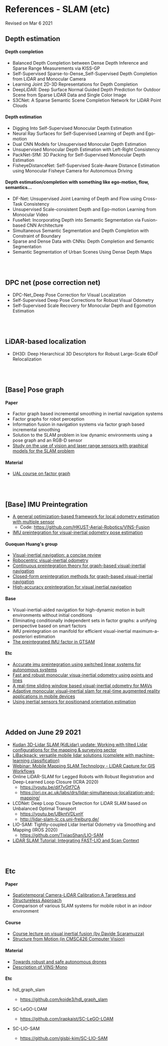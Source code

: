 # References - SLAM (etc)

Revised on Mar 6 2021

<!-- 
######################################################################################################################################################
######################################################################################################################################################
-->
## Depth estimation

#### Depth completion
- Balanced Depth Completion between Dense Depth Inference and Sparse Range Measurements via KISS-GP
- Self-Supervised Sparse-to-Dense_Self-Supervised Depth Completion from LiDAR and Monocular Camera
- Learning Joint 2D-3D Representations for Depth Completion
- DeepLiDAR: Deep Surface Normal Guided Depth Prediction for Outdoor Scene from Sparse LiDAR Data and Single Color Image
- S3CNet: A Sparse Semantic Scene Completion Network for LiDAR Point Clouds


#### Depth estimation
- Digging Into Self-Supervised Monocular Depth Estimation
- Neural Ray Surfaces for Self-Supervised Learning of Depth and Ego-motion
- Dual CNN Models for Unsupervised Monocular Depth Estimation
- Unsupervised Monocular Depth Estimation with Left-Right Consistency
- PackNet-SfM: 3D Packing for Self-Supervised Monocular Depth Estimation
- FisheyeDistanceNet: Self-Supervised Scale-Aware Distance Estimation using Monocular Fisheye Camera for Autonomous Driving


#### Depth estimation/completion with something like ego-motion, flow, semantics...
- DF-Net: Unsupervised Joint Learning of Depth and Flow using Cross-Task Consistency
- Unsupervised Scale-consistent Depth and Ego-motion Learning from Monocular Video
- FuseNet: Incorporating Depth into Semantic Segmentation via Fusion-based CNN Architecture
- Simultaneous Semantic Segmentation and Depth Completion with Constraint of Boundary
- Sparse and Dense Data with CNNs: Depth Completion and Semantic Segmentation
- Semantic Segmentation of Urban Scenes Using Dense Depth Maps
<br/>
<br/>


<!-- 
######################################################################################################################################################
######################################################################################################################################################
-->
## DPC net (pose correction net)
- DPC-Net_Deep Pose Correction for Visual Localization
- Self-Supervised Deep Pose Corrections for Robust Visual Odometry
- Self-Supervised Scale Recovery for Monocular Depth and Egomotion Estimation
<br/>
<br/>


<!-- 
######################################################################################################################################################
######################################################################################################################################################
-->
## LiDAR-based localization
- DH3D: Deep Hierarchical 3D Descriptors for Robust Large-Scale 6DoF Relocalization
<br/>
<br/>


<!-- 
######################################################################################################################################################
######################################################################################################################################################
-->
## [Base] Pose graph

#### Paper
- Factor graph based incremental smoothing in inertial navigation systems
- Factor graphs for robot perception
- Information fusion in navigation systems via factor graph based incremental smoothing
- Solution to the SLAM problem in low dynamic environments using a pose graph and an RGB-D sensor
- [Study on the use of vision and laser range sensors with graphical models for the SLAM problem](https://tel.archives-ouvertes.fr/tel-01676275v2/document)

#### Material
- [UAL course on factor graph](https://github.com/jlblancoc/2020-ual-factor-graphs-course)
<br/>
<br/>


<!-- 
######################################################################################################################################################
######################################################################################################################################################
-->
## [Base] IMU Preintegration

- [A general optimization-based framework for local odometry estimation with multiple sensor](https://arxiv.org/abs/1901.03638)
  - Code: https://github.com/HKUST-Aerial-Robotics/VINS-Fusion
  <!-- Clearly, stating that 'Within two time instants, t-1 and t, the preintegration produces relative position, velocity and rotation'. -->
- [IMU preintegration for visual-inertial odometry pose estimation](https://www.semanticscholar.org/paper/IMU-Preintegration-for-Visual-Inertial-Odometry-Liu-Su/23845719d3325763b886ffdba7ac2bdeb2790483)
  
#### Guoquan Huang's group
- [Visual-inertial navigation: a concise review](https://arxiv.org/pdf/1906.02650.pdf)
- [Robocentric visual-inertial odometry](https://arxiv.org/pdf/1805.04031.pdf)
- [Continuous preintegration theory for graph-based visual-inertial navigation](https://arxiv.org/pdf/1805.02774.pdf)
- [Closed-form preintegration methods for graph-based visual-inertial navigation](https://arxiv.org/pdf/1805.02774.pdf)
- [High-accuracy preintegration for visual inertial navigation](http://udel.edu/~ghuang/papers/tr_hapi.pdf)

#### Base
- Visual-inertial-aided navigation for high-dynamic motion in built environments without initial conditions
- Eliminating conditionally independent sets in factor graphs: a unifying perspective based on smart factors
- IMU preintegration on manifold for efficient visual-inertial maximum-a-posteriori estimation
- [The preintegrated IMU factor in GTSAM](https://gtsam.org/notes/IMU-Factor.html)

#### Etc
- [Accurate imu preintegration using switched linear systems for autonomous systems](https://arxiv.org/pdf/1907.08434.pdf)
- [Fast and robust monocular visua-inertial odometry using points and lines](https://www.researchgate.net/publication/336693512_Fast_and_Robust_Monocular_Visua-Inertial_Odometry_Using_Points_and_Lines)
- [A real-time sliding window based visual-inertial odometry for MAVs](https://ieeexplore.ieee.org/document/8931626)
- [Adaptive monocular visual–inertial slam for real-time augmented reality applications in mobile devices](https://www.mdpi.com/1424-8220/17/11/2567)
- [Using inertial sensors for positionand orientation estimation](https://arxiv.org/pdf/1704.06053.pdf)
<br/>
<br/>


<!-- 
######################################################################################################################################################
######################################################################################################################################################
-->
## Added on June 29 2021

- [Kudan 3D-Lidar SLAM (KdLidar) update: Working with tilted Lidar configurations for the mapping & surveying sector](https://www.kudan.io/archives/640)
- [LiBackpack: versatile mobile lidar solutions (complete with machine-learning classification)](https://www.geoweeknews.com/news/libackpack-versatile-mobile-lidar-solutions-with-machine-learning-classification)
- [Webinar: Mobile Mapping SLAM Technology - LIDAR Capture for GIS Workflows](https://youtu.be/cQMFZSYJE_Q)
- Online LiDAR-SLAM for Legged Robots with Robust Registration and Deep-Learned Loop Closure (ICRA 2020)
  - https://youtu.be/djf7vGtf7CA
  - https://ori.ox.ac.uk/labs/drs/lidar-simultaneous-localization-and-mapping/
- LCDNet: Deep Loop Closure Detection for LiDAR SLAM based on Unbalanced Optimal Transport
  - https://youtu.be/UBkntVDLvnY
  - http://lidar-slam-lc.cs.uni-freiburg.de/
- LIO-SAM: Tightly-coupled Lidar Inertial Odometry via Smoothing and Mapping (IROS 2020)
  - https://github.com/TixiaoShan/LIO-SAM
- [LiDAR SLAM Tutorial: Integrating FAST-LIO and Scan Context](https://github.com/gisbi-kim/SC-A-LOAM#for-livox-lidar)
<br/>
<br/>


<!-- 
######################################################################################################################################################
######################################################################################################################################################
-->
## Etc

#### Paper
- [Spatiotemporal Camera-LiDAR Calibration:A Targetless and Structureless Approach](https://arxiv.org/abs/2001.06175?fbclid=IwAR2alEbmlpDjdJ7HIrBn-046y7jsfKkMifauZV6YQnZ42QoPQIZD5pXo73w)
- Comparison of various SLAM systems for mobile robot in an indoor environment

#### Course
- [Course lecture on visual inertial fusion (by Davide Scaramuzza)](http://rpg.ifi.uzh.ch/docs/teaching/2019/13_visual_inertial_fusion.pdf)
- [Structure from Motion (in CMSC426 Computer Vision)](https://cmsc426.github.io/gtsam/)

#### Material
- [Towards robust and safe autonomous drones](https://www.slideshare.net/SERENEWorkshop/towards-robust-and-safe-autonomous-drones)
- [Description of VINS-Mono](https://alexanderhmw.blog/2018/04/24/vins-mono-a-robust-and-versatile-monocular-visual-inertial-state-estimator-3/)

#### Etc
- hdl_graph_slam
  - https://github.com/koide3/hdl_graph_slam

- SC-LeGO-LOAM
  - https://github.com/irapkaist/SC-LeGO-LOAM

- SC-LIO-SAM
  - https://github.com/gisbi-kim/SC-LIO-SAM

<br/>
<br/>


